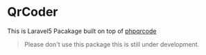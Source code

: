 # QrCoder
This is Laravel5 Pacakage built on top of [phpqrcode](https://github.com/t0k4rt/phpqrcode)

>Please don't use this package this is still under development.